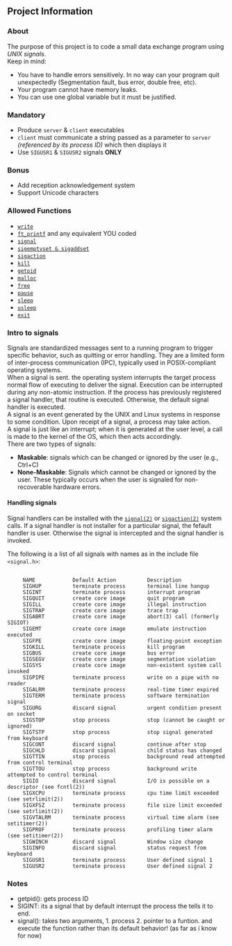 ## Project Information

### About

The purpose of this project is to code a small data exchange program using *UNIX signals*. \
Keep in mind:
- You have to handle errors sensitively. In no way can your program quit unexpectedly (Segmentation fault, bus error, double free, etc).
- Your program cannot have memory leaks.
- You can use one global variable but it must be justified.

### Mandatory

- Produce `server` & `client` executables
- `client` must communicate a string passed as a parameter to `server` *(referenced by its process ID)* which then displays it
- Use `SIGUSR1` & `SIGUSR2` signals **ONLY**

### Bonus

- Add reception acknowledgement system
- Support Unicode characters

### Allowed Functions
- [`write`](https://man7.org/linux/man-pages/man2/write.2.html)
- [`ft_printf`](https://github.com/achrafelkhnissi/1337/tree/master/42curses/ft_printf) and any equivalent YOU coded
- [`signal`](https://man7.org/linux/man-pages/man2/signal.2.html)
- [`sigemptyset & sigaddset`](https://man7.org/linux/man-pages/man3/sigsetops.3.html)
- [`sigaction`](https://man7.org/linux/man-pages/man2/sigaction.2.html)
- [`kill`](https://man7.org/linux/man-pages/man2/kill.2.html)
- [`getpid`](https://man7.org/linux/man-pages/man2/getpid.2.html)
- [`malloc`](https://man7.org/linux/man-pages/man3/free.3.html)
- [`free`](https://man7.org/linux/man-pages/man3/free.3.html)
- [`pause`](https://man7.org/linux/man-pages/man2/pause.2.html)
- [`sleep`](https://man7.org/linux/man-pages/man3/sleep.3.html)
- [`usleep`](https://man7.org/linux/man-pages/man3/usleep.3.html)
- [`exit`](https://man7.org/linux/man-pages/man3/exit.3.html)

### Intro to signals

Signals are standardized messages sent to a running program to trigger specific behavior, such as quitting or error handling. They are a limited form of inter-process communication (IPC), typically used in POSIX-compliant operating systems. \
When a signal is sent. the operating system interrupts the target process normal flow of executing to deliver the signal. Execution can be interrupted during any non-atomic instruction. If the process has previously registered a signal handler,  that routine is executed. Otherwise, the default signal handler is executed. \
A signal is an event generated by the UNIX and Linux systems in response to some condition. Upon receipt of a signal, a process may take action. \
A signal is just like an interrupt; when it is generated at the user level, a call is made to the kernel of the OS, which then acts accordingly. \
There are two types of signals:
- __Maskable__: signals which can be changed or ignored by the user (e.g., Ctrl+C)
- __None-Maskable__: Signals which cannot be changed or ignored by the user. These typically occurs when the user is signaled for non-recoverable hardware errors.

#### Handling signals
Signal handlers can be installed with the [`signal(2)`](https://man7.org/linux/man-pages/man7/signal.7.html) or [`sigaction(2)`](https://man7.org/linux/man-pages/man2/sigaction.2.html) system calls. If a signal handler is not installer for a particular signal, the fefault handler is user. Otherwise the signal is intercepted and the signal handler is invoked.

The following is a list of all signals with names as in the include file `<signal.h>`:

```

     NAME            Default Action          Description
     SIGHUP          terminate process       terminal line hangup
     SIGINT          terminate process       interrupt program
     SIGQUIT         create core image       quit program
     SIGILL          create core image       illegal instruction
     SIGTRAP         create core image       trace trap
     SIGABRT         create core image       abort(3) call (formerly SIGIOT)
     SIGEMT          create core image       emulate instruction executed
     SIGFPE          create core image       floating-point exception
     SIGKILL         terminate process       kill program
     SIGBUS          create core image       bus error
     SIGSEGV         create core image       segmentation violation
     SIGSYS          create core image       non-existent system call invoked
     SIGPIPE         terminate process       write on a pipe with no reader
     SIGALRM         terminate process       real-time timer expired
     SIGTERM         terminate process       software termination signal
     SIGURG          discard signal          urgent condition present on socket
     SIGSTOP         stop process            stop (cannot be caught or ignored)
     SIGTSTP         stop process            stop signal generated from keyboard
     SIGCONT         discard signal          continue after stop
     SIGCHLD         discard signal          child status has changed
     SIGTTIN         stop process            background read attempted from control terminal
     SIGTTOU         stop process            background write attempted to control terminal
     SIGIO           discard signal          I/O is possible on a descriptor (see fcntl(2))
     SIGXCPU         terminate process       cpu time limit exceeded (see setrlimit(2))
     SIGXFSZ         terminate process       file size limit exceeded (see setrlimit(2))
     SIGVTALRM       terminate process       virtual time alarm (see setitimer(2))
     SIGPROF         terminate process       profiling timer alarm (see setitimer(2))
     SIGWINCH        discard signal          Window size change
     SIGINFO         discard signal          status request from keyboard
     SIGUSR1         terminate process       User defined signal 1
     SIGUSR2         terminate process       User defined signal 2
```


### Notes
- getpid(): gets process ID
- SIGINT: its a signal that by default interrupt the process the tells it to end.
- signal(): takes two arguments, 1. process 2. pointer to a funtion. and execute the function rather than its default behavior! (as far as i know for now)

